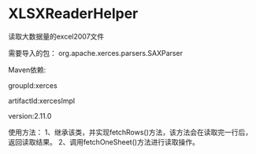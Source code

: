 # XLSXReaderHelper
读取大数据量的excel2007文件

需要导入的包：
org.apache.xerces.parsers.SAXParser

Maven依赖:

groupId:xerces

artifactId:xercesImpl

version:2.11.0

使用方法：
1、继承该类，并实现fetchRows()方法，该方法会在读取完一行后，返回读取结果。
2、调用fetchOneSheet()方法进行读取操作。
